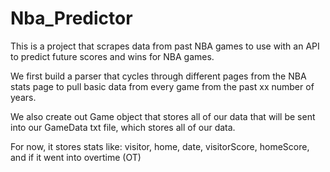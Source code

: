 # Nba_Predictor

This is a project that scrapes data from past NBA games to use with an API to predict future scores and wins for NBA games.

We first build a parser that cycles through different pages from the NBA stats page to pull basic data from every game from the past xx number of years.

We also create out Game object that stores all of our data that will be sent into our GameData txt file, which stores all of our data. 

For now, it stores stats like: visitor, home, date, visitorScore, homeScore, and if it went into overtime (OT) 
